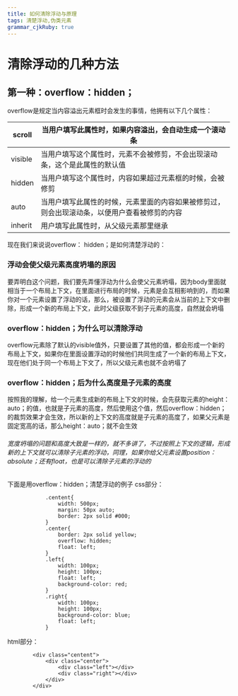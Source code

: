 ```yaml
---
title: 如何清除浮动与原理
tags: 清楚浮动,伪类元素
grammar_cjkRuby: true
---
```



# 清除浮动的几种方法
## 第一种：overflow：hidden；
overflow是规定当内容溢出元素框时会发生的事情，他拥有以下几个属性：

|  scroll   |  当用户填写此属性时，如果内容溢出，会自动生成一个滚动条   |
| --- | --- |
|   visible  |  当用户填写这个属性时，元素不会被修剪，不会出现滚动条，这个是此属性的默认值   |
|  hidden   |   当用户填写这个属性时，内容如果超过元素框的时候，会被修剪  |
|  auto   |  当用户填写此属性的时候，元素里面的内容如果被修剪过，则会出现滚动条，以便用户查看被修剪的内容   |
|   inherit  |  用户填写此属性时，从父级元素那里继承   |

现在我们来说说overflow： hidden；是如何清楚浮动的：

### 浮动会使父级元素高度坍塌的原因
要弄明白这个问题，我们要先弄懂浮动为什么会使父元素坍塌，因为body里面就相当于一个布局上下文，在里面进行布局的时候，元素是会互相影响到的，而如果你对一个元素设置了浮动的话，那么，被设置了浮动的元素会从当前的上下文中删除，形成一个新的布局上下文，此时父级获取不到子元素的高度，自然就会坍塌


### overflow：hidden；为什么可以清除浮动
overflow元素除了默认的visible值外，只要设置了其他的值，都会形成一个新的布局上下文，如果你在里面设置浮动的时候他们共同生成了一个新的布局上下文，现在他们处于同一个布局上下文了，所以父级元素也就不会坍塌了


### overflow：hidden；后为什么高度是子元素的高度
按照我的理解，给一个元素生成新的布局上下文的时候，会先获取元素的height：auto；的值，也就是子元素的高度，然后使用这个值，然后overflow：hidden；的裁剪效果才会生效，所以新的上下文的高度就是子元素的高度了，如果父元素是固定宽高的话，那么height：auto；就不会生效


###### 宽度坍塌的问题和高度大致是一样的，就不多讲了，不过按照上下文的逻辑，形成新的上下文就可以清除子元素的浮动，同理，如果你给父元素设置position：absolute；还有float，也是可以清除子元素的浮动的

下面是用overflow：hidden；清楚浮动的例子
css部分：

```
			.centent{
				width: 500px;
				margin: 50px auto;
				border: 2px solid #000;
			}
			.center{
				border: 2px solid yellow;
				overflow: hidden;
				float: left;
			}
			.left{
				width: 100px;
				height: 100px;
				float: left;
				background-color: red;
			}
			.right{
				width: 100px;
				height: 100px;
				background-color: blue;
				float: left;
			}
```
html部分：
```
		<div class="centent">
			<div class="center">
				<div class="left"></div>
				<div class="right"></div>
			</div>
		</div>
```